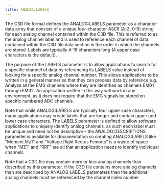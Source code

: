 ```yaml
---
title: ANALOG:LABELS
---
```


The C3D file format defines the ANALOG:LABELS parameter as a character data array that consists of a unique four-character ASCII (A-Z, 0-9) string for each analog channel contained within the C3D file.  This is referred to as the analog channel label and is used to reference each channel of data contained within the C3D file data section in the order in which the channels are stored.  Labels are typically 4-16 characters long (4 upper case characters is the default).

The purpose of the LABELS parameter is to allow applications to search for a specific channel of data by referencing its LABELS value instead of looking for a specific analog channel number.  This allows applications to be written in a general manner so that they can process data by reference e.g.  Analyze all the EMG channels where they are identified as channels EM01 through EM32.  An application written in this way will work in any environment, as it does not require that the EMG signals be stored on specific numbered ADC channels.

Note that while ANALOG:LABELS are typically four upper case characters, many applications may create labels that are longer and contain upper and lower case characters.  The LABELS parameter is defined to allow software applications to uniquely identify analog channels, as such each label must be unique and need not be descriptive – the ANALOG:DESCRIPTIONS parameter is available for documentation so creating ANALOG:LABELS like “Moment.Mz1” and “Voltage.Right Rectus Femoris” is a waste of space when “MZ1” and “RRF” are all that an application needs to identify individual channels.

Note that a C3D file may contain more or less analog channels than described by this parameter.  If the C3D file contains more analog channels than are described by ANALOG:LABELS parameters then the additional analog channels must be referenced by the channel index number.
